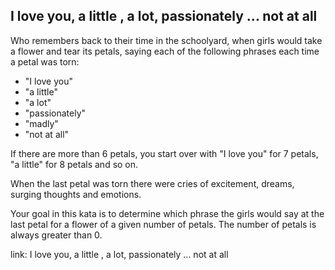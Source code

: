 ## I love you, a little , a lot, passionately ... not at all

Who remembers back to their time in the schoolyard, when girls would take a flower and tear its petals, saying each of the following phrases each time a petal was torn:

- "I love you"
- "a little"
- "a lot"
- "passionately"
- "madly"
- "not at all"

If there are more than 6 petals, you start over with "I love you" for 7 petals, "a little" for 8 petals and so on.

When the last petal was torn there were cries of excitement, dreams, surging thoughts and emotions.

Your goal in this kata is to determine which phrase the girls would say at the last petal for a flower of a given number of petals. The number of petals is always greater than 0.

link: I love you, a little , a lot, passionately ... not at all
